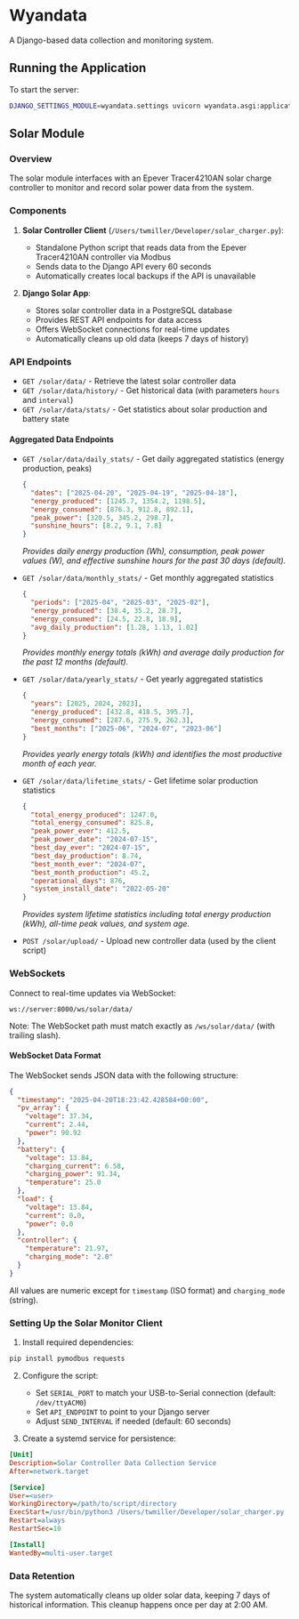 # Wyandata

A Django-based data collection and monitoring system.

## Running the Application

To start the server:

```bash
DJANGO_SETTINGS_MODULE=wyandata.settings uvicorn wyandata.asgi:application --host 0.0.0.0 --port 8000
```

## Solar Module

### Overview

The solar module interfaces with an Epever Tracer4210AN solar charge controller to monitor and record solar power data from the system.

### Components

1. **Solar Controller Client** (`/Users/twmiller/Developer/solar_charger.py`):
   - Standalone Python script that reads data from the Epever Tracer4210AN controller via Modbus
   - Sends data to the Django API every 60 seconds
   - Automatically creates local backups if the API is unavailable

2. **Django Solar App**:
   - Stores solar controller data in a PostgreSQL database
   - Provides REST API endpoints for data access
   - Offers WebSocket connections for real-time updates
   - Automatically cleans up old data (keeps 7 days of history)

### API Endpoints

- `GET /solar/data/` - Retrieve the latest solar controller data
- `GET /solar/data/history/` - Get historical data (with parameters `hours` and `interval`)
- `GET /solar/data/stats/` - Get statistics about solar production and battery state

#### Aggregated Data Endpoints

- `GET /solar/data/daily_stats/` - Get daily aggregated statistics (energy production, peaks)
  ```json
  {
    "dates": ["2025-04-20", "2025-04-19", "2025-04-18"],
    "energy_produced": [1245.7, 1354.2, 1198.5],
    "energy_consumed": [876.3, 912.8, 892.1],
    "peak_power": [320.5, 345.2, 298.7],
    "sunshine_hours": [8.2, 9.1, 7.8]
  }
  ```
  *Provides daily energy production (Wh), consumption, peak power values (W), and effective sunshine hours for the past 30 days (default).*

- `GET /solar/data/monthly_stats/` - Get monthly aggregated statistics
  ```json
  {
    "periods": ["2025-04", "2025-03", "2025-02"],
    "energy_produced": [38.4, 35.2, 28.7],
    "energy_consumed": [24.5, 22.8, 18.9],
    "avg_daily_production": [1.28, 1.13, 1.02]
  }
  ```
  *Provides monthly energy totals (kWh) and average daily production for the past 12 months (default).*

- `GET /solar/data/yearly_stats/` - Get yearly aggregated statistics
  ```json
  {
    "years": [2025, 2024, 2023],
    "energy_produced": [432.8, 418.5, 395.7],
    "energy_consumed": [287.6, 275.9, 262.3],
    "best_months": ["2025-06", "2024-07", "2023-06"]
  }
  ```
  *Provides yearly energy totals (kWh) and identifies the most productive month of each year.*

- `GET /solar/data/lifetime_stats/` - Get lifetime solar production statistics
  ```json
  {
    "total_energy_produced": 1247.0,
    "total_energy_consumed": 825.8,
    "peak_power_ever": 412.5,
    "peak_power_date": "2024-07-15",
    "best_day_ever": "2024-07-15",
    "best_day_production": 8.74,
    "best_month_ever": "2024-07",
    "best_month_production": 45.2,
    "operational_days": 876,
    "system_install_date": "2022-05-20"
  }
  ```
  *Provides system lifetime statistics including total energy production (kWh), all-time peak values, and system age.*

- `POST /solar/upload/` - Upload new controller data (used by the client script)

### WebSockets

Connect to real-time updates via WebSocket:
```
ws://server:8000/ws/solar/data/
```

Note: The WebSocket path must match exactly as `/ws/solar/data/` (with trailing slash).

#### WebSocket Data Format

The WebSocket sends JSON data with the following structure:
```json
{
  "timestamp": "2025-04-20T18:23:42.428584+00:00",
  "pv_array": {
    "voltage": 37.34,
    "current": 2.44,
    "power": 90.92
  },
  "battery": {
    "voltage": 13.84,
    "charging_current": 6.58,
    "charging_power": 91.34,
    "temperature": 25.0
  },
  "load": {
    "voltage": 13.84,
    "current": 0.0,
    "power": 0.0
  },
  "controller": {
    "temperature": 21.97,
    "charging_mode": "2.0"
  }
}
```

All values are numeric except for `timestamp` (ISO format) and `charging_mode` (string).

### Setting Up the Solar Monitor Client

1. Install required dependencies:
```bash
pip install pymodbus requests
```

2. Configure the script:
   - Set `SERIAL_PORT` to match your USB-to-Serial connection (default: `/dev/ttyACM0`)
   - Set `API_ENDPOINT` to point to your Django server
   - Adjust `SEND_INTERVAL` if needed (default: 60 seconds)

3. Create a systemd service for persistence:
```ini
[Unit]
Description=Solar Controller Data Collection Service
After=network.target

[Service]
User=<user>
WorkingDirectory=/path/to/script/directory
ExecStart=/usr/bin/python3 /Users/twmiller/Developer/solar_charger.py
Restart=always
RestartSec=10

[Install]
WantedBy=multi-user.target
```

### Data Retention

The system automatically cleans up older solar data, keeping 7 days of historical information. This cleanup happens once per day at 2:00 AM.

